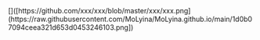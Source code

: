 <html>
<head>
    <title>TO 怡宝</title>
    []([https://github.com/xxx/xxx/blob/master/xxx/xxx.png](https://raw.githubusercontent.com/MoLyina/MoLyina.github.io/main/1d0b07094ceea321d653d0453246103.png])
</html>
